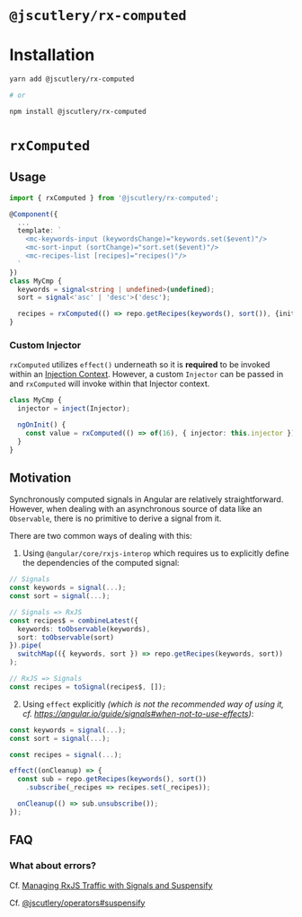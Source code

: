 # `@jscutlery/rx-computed`

# Installation

```sh
yarn add @jscutlery/rx-computed

# or

npm install @jscutlery/rx-computed
```

# `rxComputed`

## Usage

```typescript
import { rxComputed } from '@jscutlery/rx-computed';

@Component({
  ...
  template: `
    <mc-keywords-input (keywordsChange)="keywords.set($event)"/>
    <mc-sort-input (sortChange)="sort.set($event)"/>
    <mc-recipes-list [recipes]="recipes()"/>
  `
})
class MyCmp {
  keywords = signal<string | undefined>(undefined);
  sort = signal<'asc' | 'desc'>('desc');

  recipes = rxComputed(() => repo.getRecipes(keywords(), sort()), {initialValue: []});
}
```

### Custom Injector

`rxComputed` utilizes `effect()` underneath so it is **required** to be invoked within an [Injection Context](https://angular.io/guide/dependency-injection-context). However, a custom `Injector`
can be passed in and `rxComputed` will invoke within that Injector context.

```ts
class MyCmp {
  injector = inject(Injector);

  ngOnInit() {
    const value = rxComputed(() => of(16), { injector: this.injector });
  }
}
```

## Motivation

Synchronously computed signals in Angular are relatively straightforward. However, when dealing with an asynchronous source of data like an `Observable`, there is no primitive to derive a signal from it.

There are two common ways of dealing with this:

1. Using `@angular/core/rxjs-interop` which requires us to explicitly define the dependencies of the computed signal:

```typescript
// Signals
const keywords = signal(...);
const sort = signal(...);

// Signals => RxJS
const recipes$ = combineLatest({
  keywords: toObservable(keywords),
  sort: toObservable(sort)
}).pipe(
  switchMap(({ keywords, sort }) => repo.getRecipes(keywords, sort))
);

// RxJS => Signals
const recipes = toSignal(recipes$, []);
```

2. Using `effect` explicitly _(which is not the recommended way of using it, cf. https://angular.io/guide/signals#when-not-to-use-effects)_:

```typescript
const keywords = signal(...);
const sort = signal(...);

const recipes = signal(...);

effect((onCleanup) => {
  const sub = repo.getRecipes(keywords(), sort())
    .subscribe(_recipes => recipes.set(_recipes));

  onCleanup(() => sub.unsubscribe());
});
```

## FAQ

### What about errors?

Cf. [Managing RxJS Traffic with Signals and Suspensify](https://marmicode.io/blog/managing-rxjs-traffic-with-signals)

Cf. [@jscutlery/operators#suspensify](../operators/README.md#suspensify)
